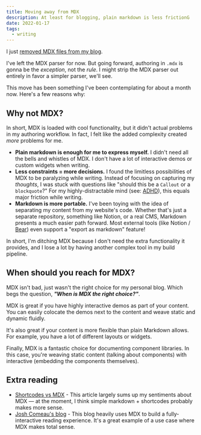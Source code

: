 ```yaml
---
title: Moving away from MDX
description: At least for blogging, plain markdown is less frictionG
date: 2022-01-17
tags:
  - writing
---
```


I just [removed MDX files from my blog](https://github.com/benjamminj/portfolio/pull/162).

I've left the MDX parser for now. But going forward, authoring in `.mdx` is gonna be the _exception_, not the _rule_. I might strip the MDX parser out entirely in favor a simpler parser, we'll see.

This move has been something I've been contemplating for about a month now. Here's a few reasons why:

## Why not MDX?

In short, MDX is loaded with cool functionality, but it didn't actual problems in my authoring workflow. In fact, I felt like the added complexity created _more_ problems for me.

- **Plain markdown is enough for me to express myself.** I didn't need all the bells and whistles of MDX. I don't have a lot of interactive demos or custom widgets when writing.
- **Less constraints = more decisions.** I found the limitless possibilities of MDX to be paralyzing while writing. Instead of focusing on capturing my _thoughts_, I was stuck with questions like "should this be a `Callout` or a `blockquote`?" For my highly-distractable mind (see: [ADHD](https://www.additudemag.com/adhd-in-adults/)), this equals major friction while writing.
- **Markdown is more portable.** I've been toying with the idea of separating my content from my website's code. Whether that's just a separate repository, something like Notion, or a real CMS, Markdown presents a much easier path forward. Most external tools (like Notion / [Bear](https://bear.app/)) even support a "export as markdown" feature!

In short, I'm ditching MDX because I don't need the extra functionality it provides, and I lose a lot by having another complex tool in my build pipeline.

## When should you reach for MDX?

MDX isn't bad, just wasn't the right choice for my personal blog. Which begs the question, _**"When is MDX the right choice?"**_.

MDX is great if you have highly interactive demos as part of your content. You can easily colocate the demos next to the content and weave static and dynamic fluidly.

It's also great if your content is more flexible than plain Markdown allows. For example, you have a lot of different layouts or widgets.

Finally, MDX is a fantastic choice for documenting component libraries. In this case, you're weaving static content (talking about components) with interactive (embedding the components themselves).

## Extra reading

- [Shortcodes vs MDX](https://www.swyx.io/shortcodes-vs-mdx-3d4e/) - This article largely sums up my sentiments about MDX — at the moment, I think simple markdown + shortcodes probably makes more sense.
- [Josh Comeau's blog](https://www.joshwcomeau.com/blog/how-i-built-my-blog/) - This blog heavily uses MDX to build a fully-interactive reading experience. It's a great example of a use case where MDX makes total sense.
